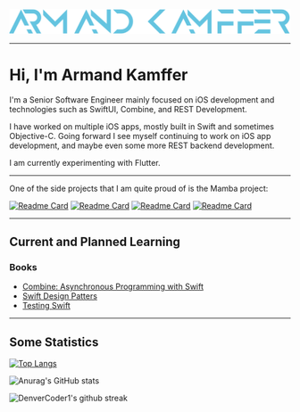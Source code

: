 <img src="images/armand_kamffer.png" alt="Armand Kamffer Icon">

___
# Hi, I'm Armand Kamffer

I'm a Senior Software Engineer mainly focused on iOS development and technologies such as SwiftUI, Combine, and REST Development.

I have worked on multiple iOS apps, mostly built in Swift and sometimes Objective-C. Going forward I see myself continuing to work on iOS app development, and maybe even some more REST backend development.

I am currently experimenting with Flutter.

___

One of the side projects that I am quite proud of is the Mamba project:

[![Readme Card](https://github-readme-stats.vercel.app/api/pin/?username=Operation-Winter&repo=mamba-flutter&theme=react)](https://github.com/anuraghazra/github-readme-stats)
[![Readme Card](https://github-readme-stats.vercel.app/api/pin/?username=Operation-Winter&repo=mamba-backend-vapor&theme=react)](https://github.com/anuraghazra/github-readme-stats)
[![Readme Card](https://github-readme-stats.vercel.app/api/pin/?username=Operation-Winter&repo=mamba-web&theme=react)](https://github.com/anuraghazra/github-readme-stats)
[![Readme Card](https://github-readme-stats.vercel.app/api/pin/?username=Operation-Winter&repo=mamba-ios&theme=react)](https://github.com/anuraghazra/github-readme-stats)
___

## Current and Planned Learning

### Books
- [Combine: Asynchronous Programming with Swift](https://www.raywenderlich.com/books/combine-asynchronous-programming-with-swift/v1.0)
- [Swift Design Patters](https://www.hackingwithswift.com/store/swift-design-patterns)
- [Testing Swift](https://www.hackingwithswift.com/store/testing-swift)

___

## Some Statistics

[![Top Langs](https://github-readme-stats.vercel.app/api/top-langs/?username=armandkamffer&theme=react&layout=compact)](https://github.com/anuraghazra/github-readme-stats)

![Anurag's GitHub stats](https://github-readme-stats.vercel.app/api?username=armandkamffer&count_private=true&show_icons=true&theme=react)

![DenverCoder1's github streak](https://github-readme-streak-stats.herokuapp.com/?user=armandkamffer&theme=react)
